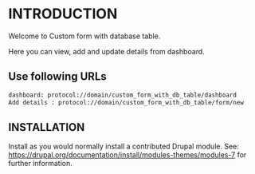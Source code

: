 # INTRODUCTION

Welcome to Custom form with database table.

Here you can view, add and update details from dashboard.


## Use following URLs

```bash
dashboard: protocol://domain/custom_form_with_db_table/dashboard
Add details : protocol://domain/custom_form_with_db_table/form/new 

```
## INSTALLATION
Install as you would normally install a contributed Drupal module. See: https://drupal.org/documentation/install/modules-themes/modules-7 for further information.

